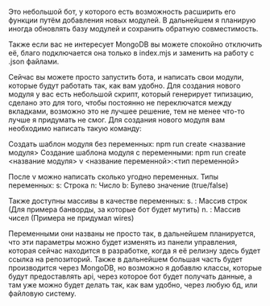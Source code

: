 Это небольшой бот, у которого есть возможность расширить его функции путём добавления новых модулей.
В дальнейшем я планирую иногда обновлять базу модулей и сохранить обратную совместимость.

Также если вас не интересует MongoDB вы можете спокойно отключить её, благо подключается она только в index.mjs и заменить на работу с .json файлами.

Сейчас вы можете просто запустить бота, и написать свои модули, которые будут работать так, как вам удобно.
Для создания нового модуля у вас есть небольшой скрипт, который генерирует типизацию, сделано это для того, чтобы постоянно не переключатся между вкладками, возможно это не лучшее решение, тем не менее что-то лучше я придумать не смог.
Для создания нового модуля вам необходимо написать такую команду:

Создать шаблон модуля без переменных: npm run create <название модуля>
Создание шаблона модуля с переменными: npm run create <название модуля> v <название переменной>:<тип переменной>

После v можно написать сколько угодно переменных.
Типы переменных:
s: Строка
n: Число
b: Булево значение (true/false)

Также доступны массивы в качестве переменных:
s. : Массив строк (Для примера банворды, за которые бот будет мутить)
n. : Массив чисел (Примера не придумал wires)

Переменными они названы не просто так, в дальнейшем планируется, что эти параметры можно будет изменять из панели управления, которая сейчас находится в разработке, когда я её релизну здесь будет ссылка на репозиторий.
Также в дальнейшем большая часть будет производится через MongoDB, но возможно я добавлю классы, которые будут предоставлять api, через которое бот будет получать данные, а там уже можно будет делать так, как вам удобно, через любую бд, или файловую систему.